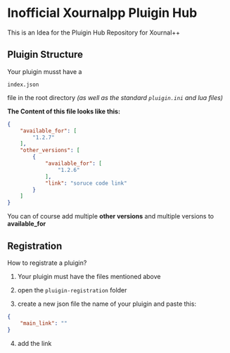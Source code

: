 # Inofficial Xournalpp Pluigin Hub

This is an Idea for the Pluigin Hub Repository for Xournal++


## Pluigin Structure

Your pluigin musst have a 
```
index.json
```
file in the root directory *(as well as the standard `pluigin.ini` and lua files)*

**The Content of this file looks like this:**

```json
{
    "available_for": [
        "1.2.7"
    ],
    "other_versions": [
        {
            "available_for": [
                "1.2.6"
            ],
            "link": "soruce code link"
        }
    ]
}
```

You can of course add multiple **other versions** and multiple versions
to **available_for**


## Registration

How to registrate a pluigin?

1. Your pluigin must have the files mentioned above

2. open the `pluigin-registration` folder

3. create a new json file the name of your pluigin and paste this:

```json
{
    "main_link": ""
}
```

4. add the link
